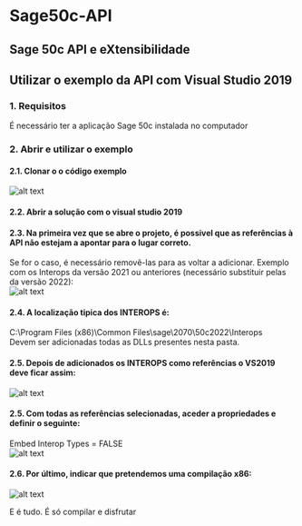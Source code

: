 # Sage50c-API
## Sage 50c API e eXtensibilidade

## Utilizar o exemplo da API com Visual Studio 2019<br/>

### 1. Requisitos<br/>
É necessário ter a aplicação Sage 50c instalada no computador<br/>

### 2. Abrir e utilizar o exemplo<br/>
#### 2.1. Clonar o o código exemplo <br/>
![alt text](https://github.com/sage-portugal/50c-API/blob/master/doc/images/clone.png)

#### 2.2. Abrir a solução com o visual studio 2019<br/>
#### 2.3. Na primeira vez que se abre o projeto, é possivel que as referências à API não estejam a apontar para o lugar correto.<br/>
Se for o caso, é necessário removê-las para as voltar a adicionar. Exemplo com os Interops da versão 2021 ou anteriores (necessário substituir pelas da versão 2022):<br/>
![alt text](https://github.com/sage-portugal/50c-API/blob/master/doc/images/refsRemove.png)

#### 2.4. A localização tipica dos INTEROPS é:<br/>
C:\Program Files (x86)\Common Files\sage\2070\50c2022\Interops<br/>
Devem ser adicionadas todas as DLLs presentes nesta pasta.<br/>

#### 2.5. Depois de adicionados os INTEROPS como referências o VS2019 deve ficar assim:<br/>
![alt text](https://github.com/sage-portugal/50c-API/blob/master/doc/images/refs.png)

#### 2.5. Com todas as referências selecionadas, aceder a propriedades e definir o seguinte:<br/>
Embed Interop Types = FALSE<br/>
![alt text](https://github.com/sage-portugal/50c-API/blob/master/doc/images/embedInterops.png)

#### 2.6. Por último, indicar que pretendemos uma compilação x86:<br/>
![alt text](https://github.com/sage-portugal/50c-API/blob/master/doc/images/x86.png)

E é tudo. É só compilar e disfrutar<br/>
